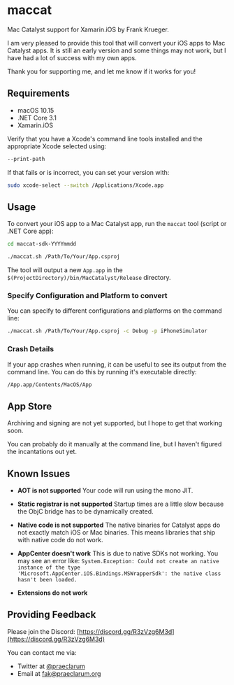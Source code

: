 # maccat

Mac Catalyst support for Xamarin.iOS by Frank Krueger.

I am very pleased to provide this tool that will convert your iOS apps to
Mac Catalyst apps. It is still an early version and some things may not
work, but I have had a lot of success with my own apps.

Thank you for supporting me, and let me know if it works for you!


## Requirements

* macOS 10.15
* .NET Core 3.1
* Xamarin.iOS

Verify that you have a Xcode's command line tools installed and the appropriate Xcode
selected using:

```bash
--print-path
```

If that fails or is incorrect, you can set your version with:

```bash
sudo xcode-select --switch /Applications/Xcode.app
```

## Usage

To convert your iOS app to a Mac Catalyst app, run the `maccat` tool (script or .NET Core app):

```bash
cd maccat-sdk-YYYYmmdd

./maccat.sh /Path/To/Your/App.csproj
```

The tool will output a new `App.app` in the `$(ProjectDirectory)/bin/MacCatalyst/Release` directory. 

### Specify Configuration and Platform to convert

You can specify to different configurations and platforms on the command line:

```bash
./maccat.sh /Path/To/Your/App.csproj -c Debug -p iPhoneSimulator
```

### Crash Details

If your app crashes when running, it can be useful to see its output from the command line.
You can do this by running it's executable directly:

```bash
/App.app/Contents/MacOS/App
```


## App Store

Archiving and signing are not yet supported, but I hope to get that working soon.

You can probably do it manually at the command line, but I haven't figured the incantations out yet.


## Known Issues

* **AOT is not supported** Your code will run using the mono JIT.

* **Static registrar is not supported** Startup times are a little slow because the ObjC bridge has to be dynamically created.

* **Native code is not supported** The native binaries for Catalyst apps do not exactly match iOS or Mac binaries. This means libraries that ship with native code do not work.

* **AppCenter doesn't work** This is due to native SDKs not working. You may see an error like: `System.Exception: Could not create an native instance of the type 'Microsoft.AppCenter.iOS.Bindings.MSWrapperSdk': the native class hasn't been loaded.`

* **Extensions do not work**


## Providing Feedback

Please join the Discord: [https://discord.gg/R3zVzg6M3d](https://discord.gg/R3zVzg6M3d)

You can contact me via:

* Twitter at [@praeclarum](https://twitter.com/praeclarum)
* Email at [fak@praeclarum.org](mailto:fak@praeclarum.org)



